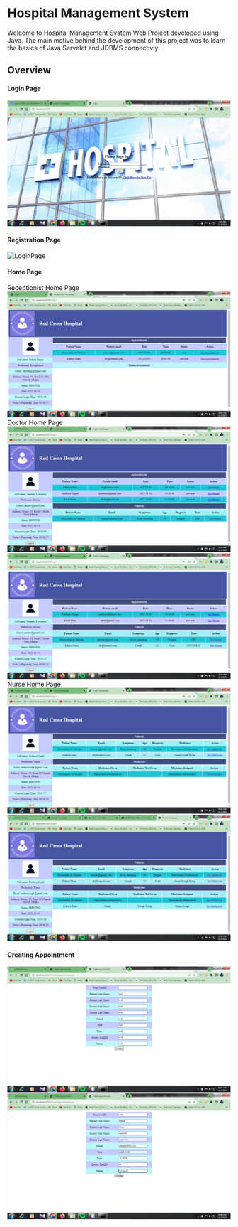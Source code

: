 # Hospital Management System
Welcome to Hospital Management System Web Project developed using Java. The main motive behind the development of this project was to learn the basics of Java Servelet and JDBMS connectiviy.
## Overview
#### Login Page
![LoginPage](test/ScreenShot/LoginPage.jpg)
#### Registration Page
![LoginPage](test/ScreenShot/Registration.jpg)
#### Home Page
Receptionist Home Page
![LoginPage](test/ScreenShot/ReceptionistHome.jpg)
Doctor Home Page
![LoginPage](test/ScreenShot/DoctorHomePage.jpg)
![LoginPage](test/ScreenShot/DoctorHomePage2.jpg)
Nurse Home Page
![LoginPage](test/ScreenShot/NurseHomePage.jpg)
![LoginPage](test/ScreenShot/NurseHomePage2.jpg)
#### Creating Appointment
![LoginPage](test/ScreenShot/CreateAppointment.jpg)
![LoginPage](test/ScreenShot/CreateAppointmentfill.jpg)

